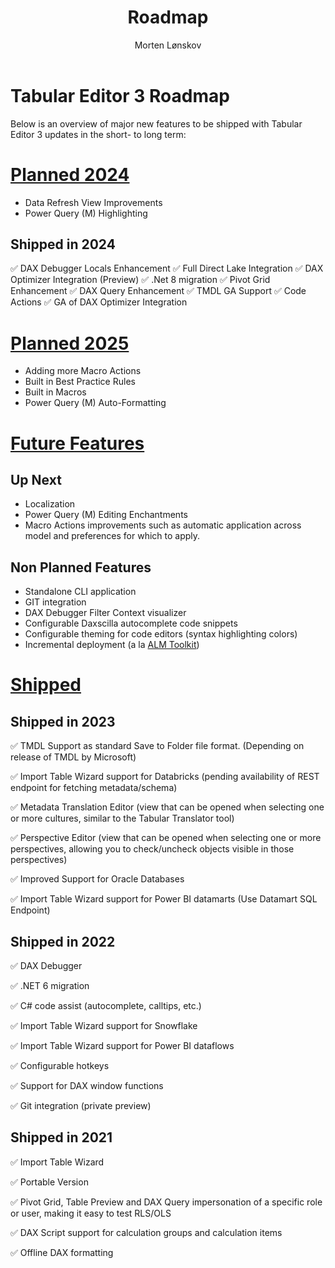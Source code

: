 ﻿---
uid: roadmap
title: Roadmap
author: Morten Lønskov
updated: 2024-09-06
---
# Tabular Editor 3 Roadmap

Below is an overview of major new features to be shipped with Tabular Editor 3 updates in the short- to long term:



# [Planned 2024](#tab/PlannedQ4)

- Data Refresh View Improvements
- Power Query (M) Highlighting


## Shipped in 2024
✅ DAX Debugger Locals Enhancement
✅ Full Direct Lake Integration
✅ DAX Optimizer Integration (Preview)
✅ .Net 8 migration
✅ Pivot Grid Enhancement
✅ DAX Query Enhancement
✅ TMDL GA Support
✅ Code Actions
✅ GA of DAX Optimizer Integration

# [Planned 2025](#tab/Planned2025)

- Adding more Macro Actions
- Built in Best Practice Rules
- Built in Macros
- Power Query (M) Auto-Formatting

# [Future Features](#tab/FutureFeatures)

## Up Next
- Localization
- Power Query (M) Editing Enchantments
- Macro Actions improvements such as automatic application across model and preferences for which to apply.

## Non Planned Features

- Standalone CLI application
- GIT integration
- DAX Debugger Filter Context visualizer
- Configurable Daxscilla autocomplete code snippets
- Configurable theming for code editors (syntax highlighting colors)
- Incremental deployment (a la [ALM Toolkit](http://alm-toolkit.com/))


# [Shipped](#tab/shipped)

## Shipped in 2023
✅ TMDL Support as standard Save to Folder file format. (Depending on release of TMDL by Microsoft)

✅ Import Table Wizard support for Databricks (pending availability of REST endpoint for fetching metadata/schema)

✅ Metadata Translation Editor (view that can be opened when selecting one or more cultures, similar to the Tabular Translator tool)

✅ Perspective Editor (view that can be opened when selecting one or more perspectives, allowing you to check/uncheck objects visible in those perspectives)

✅ Improved Support for Oracle Databases

✅ Import Table Wizard support for Power BI datamarts (Use Datamart SQL Endpoint)

## Shipped in 2022

✅  DAX Debugger

✅  .NET 6 migration

✅  C# code assist (autocomplete, calltips, etc.)

✅  Import Table Wizard support for Snowflake

✅  Import Table Wizard support for Power BI dataflows

✅  Configurable hotkeys

✅  Support for DAX window functions

✅  Git integration (private preview)

## Shipped in 2021
✅  Import Table Wizard

✅  Portable Version

✅  Pivot Grid, Table Preview and DAX Query impersonation of a specific role or user, making it easy to test RLS/OLS

✅  DAX Script support for calculation groups and calculation items

✅  Offline DAX formatting

